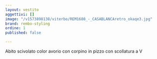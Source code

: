```yaml
---
layout: vestito
aggettivi: []
image: "/v1573898138/viterbo/REM1680_-_CASABLANCAretro_okaqe3.jpg"
brand: rembo-styling
ordine: 1
published: false

---
```

Abito scivolato color avorio con corpino in pizzo con scollatura a V